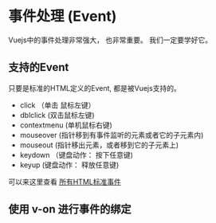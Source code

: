 # 事件处理 (Event)

Vuejs中的事件处理非常强大， 也非常重要。 我们一定要学好它。

## 支持的Event 

只要是标准的HTML定义的Event, 都是被Vuejs支持的。 

- click  （单击 鼠标左键）
- dblclick (双击鼠标左键)
- contextmenu (单机鼠标右键)
- mouseover  (指针移到有事件监听的元素或者它的子元素内)
- mouseout   (指针移出元素，或者移到它的子元素上)
- keydown   （键盘动作： 按下任意键) 
- keyup     (键盘动作： 释放任意键)

可以来这里查看 [所有HTML标准事件](https://developer.mozilla.org/zh-CN/docs/Web/Events)

## 使用 v-on 进行事件的绑定

